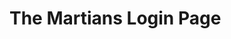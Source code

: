 # The Martians Login Page
[logo]: https://github.com/The-Martians/the-martians-login-page/blob/master/images/Screenshot.jpg "The Martians Login PAge"

